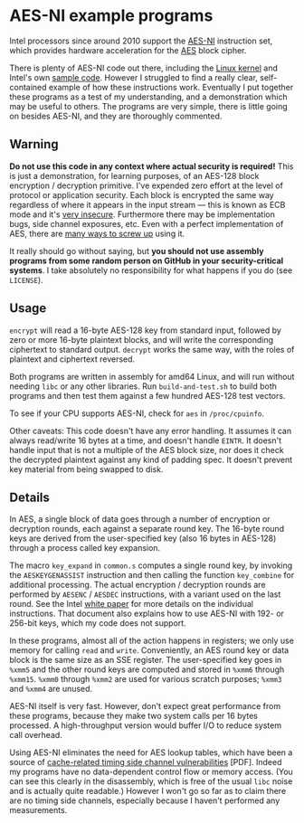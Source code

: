 # AES-NI example programs

Intel processors since around 2010 support the [AES-NI][] instruction set,
which provides hardware acceleration for the [AES][] block cipher.

There is plenty of AES-NI code out there, including the [Linux kernel][] and
Intel's own [sample code][].  However I struggled to find a really clear,
self-contained example of how these instructions work.  Eventually I put
together these programs as a test of my understanding, and a demonstration
which may be useful to others.  The programs are very simple, there is little
going on besides AES-NI, and they are thoroughly commented.


## Warning

**Do not use this code in any context where actual security is required!** This
is just a demonstration, for learning purposes, of an AES-128 block encryption
/ decryption primitive.  I've expended zero effort at the level of protocol or
application security.  Each block is encrypted the same way regardless of where
it appears in the input stream — this is known as ECB mode and it's [very
insecure][].  Furthermore there may be implementation bugs, side channel
exposures, etc.  Even with a perfect implementation of AES, there are [many
ways to screw up][] using it.

It really should go without saying, but **you should not use assembly programs
from some random person on GitHub in your security-critical systems**.  I take
absolutely no responsibility for what happens if you do (see `LICENSE`).


## Usage

`encrypt` will read a 16-byte AES-128 key from standard input, followed by zero
or more 16-byte plaintext blocks, and will write the corresponding ciphertext
to standard output.  `decrypt` works the same way, with the roles of plaintext
and ciphertext reversed.

Both programs are written in assembly for amd64 Linux, and will run without
needing `libc` or any other libraries.  Run `build-and-test.sh` to build both
programs and then test them against a few hundred AES-128 test vectors.

To see if your CPU supports AES-NI, check for `aes` in `/proc/cpuinfo`.

Other caveats: This code doesn't have any error handling.  It assumes it can
always read/write 16 bytes at a time, and doesn't handle `EINTR`.  It doesn't
handle input that is not a multiple of the AES block size, nor does it check
the decrypted plaintext against any kind of padding spec.  It doesn't prevent
key material from being swapped to disk.


## Details

In AES, a single block of data goes through a number of encryption or
decryption rounds, each against a separate round key.  The 16-byte round keys
are derived from the user-specified key (also 16 bytes in AES-128) through a
process called key expansion.

The macro `key_expand` in `common.s` computes a single round key, by invoking
the `AESKEYGENASSIST` instruction and then calling the function `key_combine`
for additional processing.  The actual encryption / decryption rounds are
performed by `AESENC` / `AESDEC` instructions, with a variant used on the last
round.  See the Intel [white paper][] for more details on the individual
instructions.  That document also explains how to use AES-NI with 192- or
256-bit keys, which my code does not support.

In these programs, almost all of the action happens in registers; we only use
memory for calling `read` and `write`.  Conveniently, an AES round key or data
block is the same size as an SSE register.  The user-specified key goes in
`%xmm5` and the other round keys are computed and stored in `%xmm6` through
`%xmm15`.  `%xmm0` through `%xmm2` are used for various scratch purposes;
`%xmm3` and `%xmm4` are unused.

AES-NI itself is very fast.  However, don't expect great performance from these
programs, because they make two system calls per 16 bytes processed.  A
high-throughput version would buffer I/O to reduce system call overhead.

Using AES-NI eliminates the need for AES lookup tables, which have been a
source of [cache-related timing side channel vulnerabilities][] [PDF].  Indeed
my programs have no data-dependent control flow or memory access.  (You can see
this clearly in the disassembly, which is free of the usual `libc` noise and is
actually quite readable.)  However I won't go so far as to claim there are no
timing side channels, especially because I haven't performed any measurements.


[AES]:           http://en.wikipedia.org/wiki/Advanced_Encryption_Standard
[AES-NI]:        http://software.intel.com/en-us/articles/intel-advanced-encryption-standard-instructions-aes-ni
[Linux kernel]:  http://lxr.linux.no/linux+v3.8.5/arch/x86/crypto/aesni-intel_asm.S
[sample code]:   http://software.intel.com/en-us/articles/download-the-intel-aesni-sample-library
[white paper]:   http://software.intel.com/en-us/articles/intel-advanced-encryption-standard-aes-instructions-set
[very insecure]: http://en.wikipedia.org/wiki/Block_cipher_modes_of_operation#Electronic_codebook_.28ECB.29
[many ways to screw up]: http://chargen.matasano.com/chargen/2009/7/22/if-youre-typing-the-letters-a-e-s-into-your-code-youre-doing.html
[cache-related timing side channel vulnerabilities]: http://tau.ac.il/~tromer/papers/cache-joc-20090619.pdf

